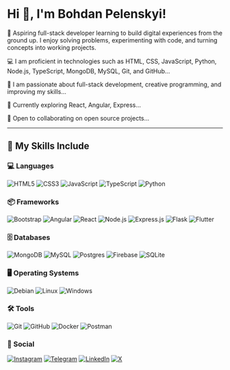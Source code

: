 # Hi 👋, I'm Bohdan Pelenskyi!

🚀 Aspiring full-stack developer learning to build digital experiences from the ground up. I enjoy solving problems, experimenting with code, and turning concepts into working projects.

💻 I am proficient in technologies such as HTML, CSS, JavaScript, Python, Node.js, TypeScript, MongoDB, MySQL, Git, and GitHub...

🎨 I am passionate about full-stack development, creative programming, and improving my skills...

🌱 Currently exploring React, Angular, Express...

🤝 Open to collaborating on open source projects...

---

## 🔧 My Skills Include

### 💻 Languages
![HTML5](https://img.shields.io/badge/-HTML5-E34F26?style=for-the-badge&logo=html5&logoColor=white)
![CSS3](https://img.shields.io/badge/-CSS3-1572B6?style=for-the-badge&logo=css3)
![JavaScript](https://img.shields.io/badge/-JavaScript-black?style=for-the-badge&logo=javascript)
![TypeScript](https://img.shields.io/badge/typescript-%23007ACC.svg?style=for-the-badge&logo=typescript&logoColor=white)
![Python](https://img.shields.io/badge/python-3670A0?style=for-the-badge&logo=python&logoColor=ffdd54)

### 📦 Frameworks
![Bootstrap](https://img.shields.io/badge/-Bootstrap-563D7C?style=for-the-badge&logo=bootstrap)
![Angular](https://img.shields.io/badge/-Angular-DD0031?style=for-the-badge&logo=angular)
![React](https://img.shields.io/badge/-React-20232A?style=for-the-badge&logo=react)
![Node.js](https://img.shields.io/badge/-Node.js-339933?style=for-the-badge&logo=node.js)
![Express.js](https://img.shields.io/badge/-Express.js-000000?style=for-the-badge&logo=express)
![Flask](https://img.shields.io/badge/-Flask-000000?style=for-the-badge&logo=flask)
![Flutter](https://img.shields.io/badge/-Flutter-02569B?style=for-the-badge&logo=flutter)

### 🗄 Databases
![MongoDB](https://img.shields.io/badge/MongoDB-%234ea94b.svg?style=for-the-badge&logo=mongodb&logoColor=white)
![MySQL](https://img.shields.io/badge/mysql-4479A1.svg?style=for-the-badge&logo=mysql&logoColor=white)
![Postgres](https://img.shields.io/badge/postgres-%23316192.svg?style=for-the-badge&logo=postgresql&logoColor=white)
![Firebase](https://img.shields.io/badge/-Firebase-FFCA28?style=for-the-badge&logo=firebase)
![SQLite](https://img.shields.io/badge/-SQLite-003B57?style=for-the-badge&logo=sqlite)


### 🖥 Operating Systems
![Debian](https://img.shields.io/badge/-Debian-A81D33?style=for-the-badge&logo=debian)
![Linux](https://img.shields.io/badge/Linux-FCC624?style=for-the-badge&logo=linux&logoColor=black)
![Windows](https://img.shields.io/badge/Windows-0078D6?style=for-the-badge&logo=windows&logoColor=white)


### 🛠 Tools
![Git](https://img.shields.io/badge/git-%23F05033.svg?style=for-the-badge&logo=git&logoColor=white)
![GitHub](https://img.shields.io/badge/-GitHub-181717?style=for-the-badge&logo=github)
![Docker](https://img.shields.io/badge/docker-%230db7ed.svg?style=for-the-badge&logo=docker&logoColor=white)
	![Postman](https://img.shields.io/badge/Postman-FF6C37?style=for-the-badge&logo=postman&logoColor=white)

### 📱 Social
[![Instagram](https://img.shields.io/badge/Instagram-%23E4405F.svg?style=for-the-badge&logo=Instagram&logoColor=white)](https://instagram.com/bod1k_pel)
[![Telegram](https://img.shields.io/badge/Telegram-2CA5E0?style=for-the-badge&logo=telegram&logoColor=white)](https://t.me/bod1k_pel)
[![LinkedIn](https://img.shields.io/badge/linkedin-%230077B5.svg?style=for-the-badge&logo=linkedin&logoColor=white)](https://linkedin.com/in/ТВОЄ_ІМ'Я)
[![X](https://img.shields.io/badge/X-%23000000.svg?style=for-the-badge&logo=X&logoColor=white)](https://x.com/bod1k_pel)
